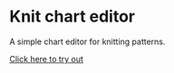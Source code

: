 # Knit chart editor

A simple chart editor for knitting patterns.

[Click here to try out](https://rhal95.github.io/knit-chart-editor/knit_template.html?width=10&height=10)
